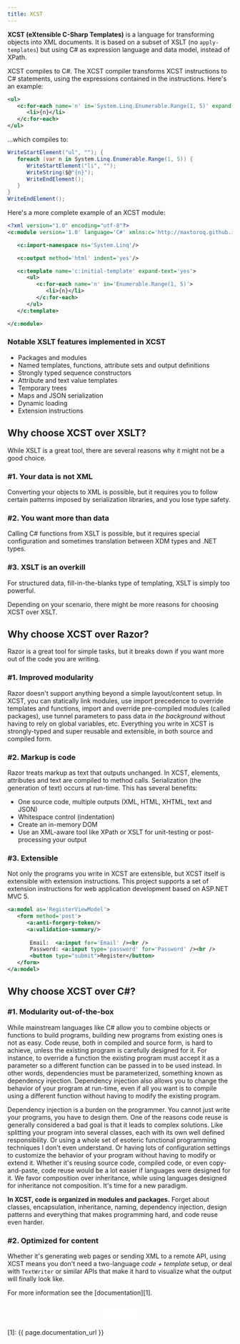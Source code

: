 ```yaml
---
title: XCST
---
```


**XCST (eXtensible C-Sharp Templates)** is a language for transforming objects into XML documents. It is based on a subset of XSLT (no `apply-templates`) but using C# as expression language and data model, instead of XPath.

XCST compiles to C#. The XCST compiler transforms XCST instructions to C# statements, using the expressions contained in the instructions. Here's an example:

```xml
<ul>
   <c:for-each name='n' in='System.Linq.Enumerable.Range(1, 5)' expand-text='yes'>
      <li>{n}</li>
   </c:for-each>
</ul>
```

...which compiles to:

```csharp
WriteStartElement("ul", ""); {
   foreach (var n in System.Linq.Enumerable.Range(1, 5)) {
      WriteStartElement("li", "");
      WriteString($@"{n}");
      WriteEndElement();
   }
}
WriteEndElement();
```

Here's a more complete example of an XCST module:

```xml
<?xml version="1.0" encoding="utf-8"?>
<c:module version='1.0' language='C#' xmlns:c='http://maxtoroq.github.io/XCST'>

   <c:import-namespace ns='System.Linq'/>

   <c:output method='html' indent='yes'/>

   <c:template name='c:initial-template' expand-text='yes'>
      <ul>
         <c:for-each name='n' in='Enumerable.Range(1, 5)'>
            <li>{n}</li>
         </c:for-each>
      </ul>
   </c:template>

</c:module>
```

### Notable XSLT features implemented in XCST

- Packages and modules
- Named templates, functions, attribute sets and output definitions
- Strongly typed sequence constructors
- Attribute and text value templates
- Temporary trees
- Maps and JSON serialization
- Dynamic loading
- Extension instructions

Why choose XCST over XSLT?
--------------------------
While XSLT is a great tool, there are several reasons why it might not be a good choice.

### #1. Your data is not XML

Converting your objects to XML is possible, but it requires you to follow certain patterns imposed by serialization libraries, and you lose type safety.

### #2. You want more than data

Calling C# functions from XSLT is possible, but it requires special configuration and sometimes translation between XDM types and .NET types.

### #3. XSLT is an overkill

For structured data, fill-in-the-blanks type of templating, XSLT is simply too powerful.

Depending on your scenario, there might be more reasons for choosing XCST over XSLT.

Why choose XCST over Razor?
---------------------------
Razor is a great tool for simple tasks, but it breaks down if you want more out of the code you are writing.

### #1. Improved modularity

Razor doesn't support anything beyond a simple layout/content setup. In XCST, you can statically link modules, use import precedence to override templates and functions, import and override pre-compiled modules (called packages), use tunnel parameters to pass data *in the background* without having to rely on global variables, etc. Everything you write in XCST is strongly-typed and super reusable and extensible, in both source and compiled form.

### #2. Markup is code

Razor treats markup as text that outputs unchanged. In XCST, elements, attributes and text are compiled to method calls. Serialization (the generation of text) occurs at run-time. This has several benefits:

- One source code, multiple outputs (XML, HTML, XHTML, text and JSON)
- Whitespace control (indentation)
- Create an in-memory DOM
- Use an XML-aware tool like XPath or XSLT for unit-testing or post-processing your output

### #3. Extensible

Not only the programs you write in XCST are extensible, but XCST itself is extensible with extension instructions. This project supports a set of extension instructions for web application development based on ASP.NET MVC 5.

```xml
<a:model as='RegisterViewModel'>
   <form method='post'>
      <a:anti-forgery-token/>
      <a:validation-summary/>
   
       Email:  <a:input for='Email' /><br />
       Password: <a:input type='password' for='Password' /><br />
       <button type="submit">Register</button>
   </form>
</a:model>
```

Why choose XCST over C#?
------------------------

### #1. Modularity out-of-the-box

While mainstream languages like C# allow you to combine objects or functions to build programs, building new programs from existing ones is not as easy. Code reuse, both in compiled and source form, is hard to achieve, unless the existing program is carefully designed for it. For instance, to override a function the existing program must accept it as a parameter so a different function can be passed in to be used instead. In other words, dependencies must be parameterized, something known as dependency injection. Dependency injection also allows you to change the behavior of your program at run-time, even if all you want is to compile using a different function without having to modify the existing program.

Dependency injection is a burden on the programmer. You cannot just write your programs, you have to design them. One of the reasons code reuse is generally considered a bad goal is that it leads to complex solutions. Like splitting your program into several classes, each with its own well defined responsibility. Or using a whole set of esoteric functional programming techniques I don't even understand. Or having lots of configuration settings to customize the behavior of your program without having to modify or extend it. Whether it's reusing source code, compiled code, or even copy-and-paste, code reuse would be a lot easier if languages were designed for it. We favor composition over inheritance, while using languages designed for inheritance not composition. It's time for a new paradigm.

**In XCST, code is organized in modules and packages.** Forget about classes, encapsulation, inheritance, naming, dependency injection, design patterns and everything that makes programming hard, and code reuse even harder.

### #2. Optimized for content

Whether it's generating web pages or sending XML to a remote API, using XCST means you don't need a two-language *code + template* setup, or deal with `TextWriter` or similar APIs that make it hard to visualize what the output will finally look like.

For more information see the [documentation][1].

<div style="text-align: center; margin-top: 2em">
   <iframe src="/github-btn.html?user={{site.github.owner_name}}&repo=XCST&type=star&size=large" frameborder="0" scrolling="0" width="80px" height="30px"></iframe>
</div>

[1]: {{ page.documentation_url }}
